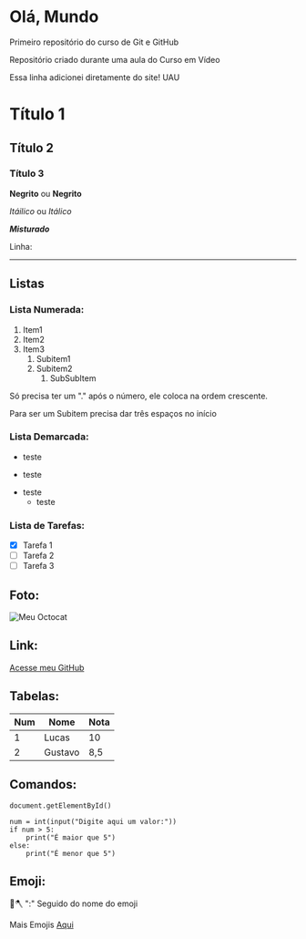 # Olá, Mundo
 Primeiro repositório do curso de Git e GitHub

Repositório criado durante uma aula do Curso em Vídeo

Essa linha adicionei diretamente do site! UAU

# Título 1
## Título 2
### Título 3

**Negrito** ou __Negrito__

*Itáilico* ou _Itálico_

**_Misturado_**

Linha:
***
## Listas
### Lista Numerada:

1. Item1
1. Item2
3. Item3
   1. Subitem1
   2. Subitem2
      1. SubSubItem

Só precisa ter um "." após o número, ele coloca na ordem crescente. 

Para ser um Subitem precisa dar três espaços no início


### Lista Demarcada:

* teste
- teste
* teste
  * teste
 

### Lista de Tarefas:

- [x] Tarefa 1
- [ ] Tarefa 2
- [ ] Tarefa 3

## Foto:
![Meu Octocat](https://github.com/user-attachments/assets/9d3142be-76ee-4fb0-b367-398b5f2f95f1)

## Link:
[Acesse meu GitHub](https://github.com/lucasbaruffi)

## Tabelas:
Num | Nome | Nota
---|---|---
1 | Lucas | 10
2 | Gustavo | 8,5

## Comandos:
`document.getElementById()`

```
num = int(input("Digite aqui um valor:"))
if num > 5:
    print("É maior que 5")
else:
    print("É menor que 5")
```

## Emoji:
🖖🪓
":" Seguido do nome do emoji

Mais Emojis [Aqui](https://github.com/ikatyang/emoji-cheat-sheet)
